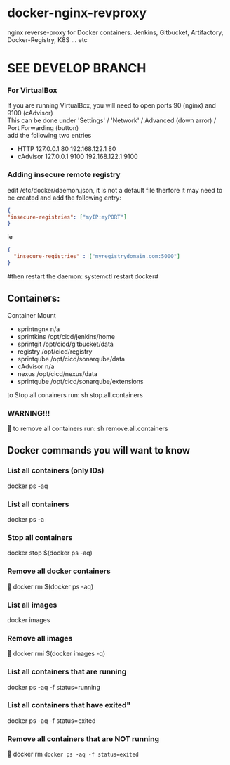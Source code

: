 # docker-nginx-revproxy
nginx reverse-proxy for Docker containers.  Jenkins, Gitbucket, Artifactory, Docker-Registry, K8S ... etc

# SEE DEVELOP BRANCH

### For VirtualBox
If you are running VirtualBox, you will need to open ports 90 (nginx) and 9100 (cAdvisor)  
This can be done under 'Settings' / 'Network' / Advanced (down arror) / Port Forwarding (button)  
add the following two entries
* HTTP     	127.0.0.1	  80	192.168.122.1	  80
* cAdvisor	127.0.0.1	9100	192.168.122.1	9100

### Adding insecure remote registry

edit /etc/docker/daemon.json, it is not a default file therfore it may need to be created and add the following entry:

```json
{
"insecure-registries": ["myIP:myPORT"]
}
```

ie

```json
{
  "insecure-registries" : ["myregistrydomain.com:5000"]
}
```

#then restart the daemon:  systemctl restart docker#



## Containers:

Container	Mount
* sprintngnx	n/a
* sprintkins	/opt/cicd/jenkins/home
* sprintgit	/opt/cicd/gitbucket/data
* registry	/opt/cicd/registry
* sprintqube 	/opt/cicd/sonarqube/data
* cAdvisor	n/a	
* nexus		/opt/cicd/nexus/data
* sprintqube	/opt/cicd/sonarqube/extensions

to Stop all conainers run: sh stop.all.containers  

### WARNING!!! 
&#x1F53B; to remove all containers run: sh remove.all.containers  

## Docker commands you will want to know

### List all containers (only IDs)
docker ps -aq  

### List all containers
docker ps -a

### Stop all containers
docker stop $(docker ps -aq)  

### Remove all docker containers
&#x1F53B; docker rm $(docker ps -aq)  

### List all images
docker images

### Remove all images
&#x1F53B; docker rmi $(docker images -q)  

### List all containers that are running
docker ps -aq -f status=running  

### List all containers that have exited" 
docker ps -aq -f status=exited  

### Remove all containers that are NOT running
&#x1F53B; docker rm `docker ps -aq -f status=exited`  


